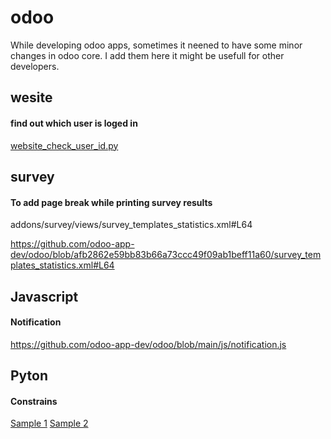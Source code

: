 # odoo
While developing odoo apps, sometimes it neened to have some minor changes in odoo core. I add them here it might be usefull for other developers.

## wesite
#### find out which user is loged in 
 [website_check_user_id.py](website_check_user_id.py)
 
## survey
#### To add page break while printing survey results
addons/survey/views/survey_templates_statistics.xml#L64
            <p style="page-break-after: always;"></p>
https://github.com/odoo-app-dev/odoo/blob/afb2862e59bb83b66a73ccc49f09ab1beff11a60/survey_templates_statistics.xml#L64

## Javascript
#### Notification
https://github.com/odoo-app-dev/odoo/blob/main/js/notification.js

## Pyton

#### Constrains
[Sample 1](https://github.com/odoo/odoo/blob/2242ec58e3ede51ae40879aedc3a8179d0d4ae49/addons/maintenance/models/maintenance.py#L198)
[Sample 2](https://github.com/odoo/odoo/blob/8b16d691d810b3dcfb3b3bac7a868aeb180c51b5/odoo/addons/base/models/res_partner.py#L441)
